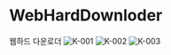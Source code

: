 # WebHardDownloder
웹하드 다운로더
![K-001](https://user-images.githubusercontent.com/71007650/125196130-97d01b00-e293-11eb-899f-2e2620974a21.jpg)
![K-002](https://user-images.githubusercontent.com/71007650/125196146-ab7b8180-e293-11eb-92c6-626570f92ae9.jpg)
![K-003](https://user-images.githubusercontent.com/71007650/125196150-ad454500-e293-11eb-96b1-286625ceb371.jpg)
